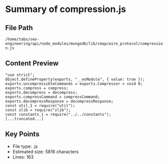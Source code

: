# Summary of compression.js
  
## File Path
`/home/tabs/seo-engineering/api/node_modules/mongodb/lib/cmap/wire_protocol/compression.js`

## Content Preview
```
"use strict";
Object.defineProperty(exports, "__esModule", { value: true });
exports.uncompressibleCommands = exports.Compressor = void 0;
exports.compress = compress;
exports.decompress = decompress;
exports.compressCommand = compressCommand;
exports.decompressResponse = decompressResponse;
const util_1 = require("util");
const zlib = require("zlib");
const constants_1 = require("../../constants");
[...truncated...]
```

## Key Points
- File type: .js
- Estimated size: 5816 characters
- Lines: 163
